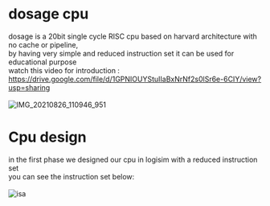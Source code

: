 # dosage cpu
dosage is a 20bit single cycle RISC cpu based on harvard architecture with no cache or pipeline, <br />
by having very simple and reduced instruction set it can be used for educational purpose  <br />
watch this video for introduction : https://drive.google.com/file/d/1GPNIOUYStuIIaBxNrNf2s0lSr6e-6CIY/view?usp=sharing
<br />
<br />
![IMG_20210826_110946_951](https://user-images.githubusercontent.com/53050138/130913922-103b7609-2033-4ec9-bb1a-3cefda2164a0.jpg)


# Cpu design
in the first phase we designed our cpu in logisim with a reduced instruction set <br />
you can see the instruction set below: <br />
<br />
![isa](https://user-images.githubusercontent.com/53050138/130906748-9b6b5c1d-b934-4326-9c61-447e895b3a30.jpg)

